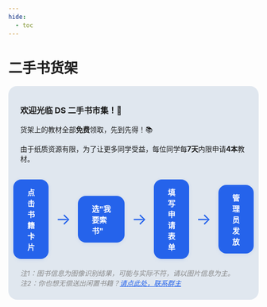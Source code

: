 ```yaml
---
hide:
  - toc
---
```

# 二手书货架
<div style="background: #e0e7ef; border-radius: 18px; padding: 36px 24px 24px 24px; margin-bottom: 32px;">

  <h3 style="margin-top:0;">欢迎光临 DS 二手书市集！🎉</h3>
  <p>货架上的教材全部<strong>免费</strong>领取，先到先得！📚</p>
  <p>由于纸质资源有限，为了让更多同学受益，每位同学每<strong>7天</strong>内限申请<strong>4本</strong>教材。</p>

  <div style="display: flex; align-items: center; justify-content: center; margin: 32px 0 18px 0;">
    <div style="background: #2563eb; color: #fff; border-radius: 16px; padding: 14px 28px; font-weight: 700; font-size: 1.08em; margin: 0 6px; box-shadow: 0 2px 8px 0 rgba(37,99,235,0.08); font-family: inherit;">点击书籍卡片</div>
    <span style="font-size:2rem; color:#2563eb; margin: 0 8px;">&#8594;</span>
    <div style="background: #2563eb; color: #fff; border-radius: 16px; padding: 14px 28px; font-weight: 700; font-size: 1.08em; margin: 0 6px; box-shadow: 0 2px 8px 0 rgba(37,99,235,0.08); font-family: inherit;">选"我要索书"</div>
    <span style="font-size:2rem; color:#2563eb; margin: 0 8px;">&#8594;</span>
    <div style="background: #2563eb; color: #fff; border-radius: 16px; padding: 14px 28px; font-weight: 700; font-size: 1.08em; margin: 0 6px; box-shadow: 0 2px 8px 0 rgba(37,99,235,0.08); font-family: inherit;">填写申请表单</div>
    <span style="font-size:2rem; color:#2563eb; margin: 0 8px;">&#8594;</span>
    <div style="background: #2563eb; color: #fff; border-radius: 16px; padding: 14px 28px; font-weight: 700; font-size: 1.08em; margin: 0 6px; box-shadow: 0 2px 8px 0 rgba(37,99,235,0.08); font-family: inherit;">管理员发放</div>
  </div>

  <div style="text-align:left;">
  <span style="color: #888; font-size: 0.98em; font-style: italic;">
    注1：图书信息为图像识别结果，可能与实际不符，请以图片信息为主。
    <br>
    注2：你也想无偿送出闲置书籍？<a href="javascript:void(0);" onclick="document.getElementById('qrcode-modal').style.display='flex';" style="color:#2563eb;text-decoration:underline;cursor:pointer;">请点此处，联系群主</a>
  </span>
</div>
<!-- 二维码弹窗 -->
<div id="qrcode-modal" style="display:none; position:fixed; left:0; top:0; width:100vw; height:100vh; background:rgba(0,0,0,0.18); align-items:center; justify-content:center; z-index:9999;">
  <div style="background:#fff; border-radius:18px; padding:24px 24px 12px 24px; box-shadow:0 8px 32px 0 rgba(60,60,60,0.18); text-align:center; position:relative;">
    <span style="position:absolute;top:8px;right:18px;font-size:2rem;cursor:pointer;color:#888;" onclick="document.getElementById('qrcode-modal').style.display='none'">×</span>
    <div style="font-size:1.1em; margin-bottom:12px; color:#222;">扫码加群联系群主</div>
    <img src="../images/QR-code.Png" alt="群二维码" style="width:220px;max-width:60vw; border-radius:12px;">
  </div>
</div>
</div>
<div id="bookshelf"></div>

<style>
.md-sidebar, .md-nav--secondary { display: none !important; }
.md-content { max-width: 100vw !important; }
</style> 